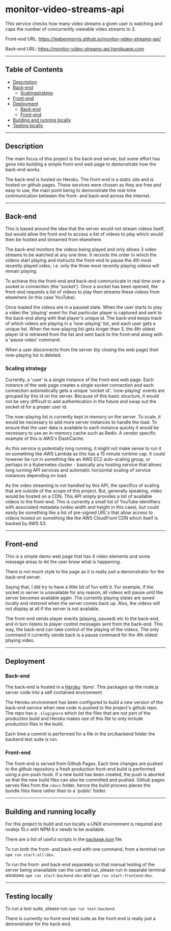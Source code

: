 # **monitor-video-streams-api**

This service checks how many video streams a given user is watching and caps the number of concurrently viewable video streams to 3.

Front-end URL: https://leebenmorris.github.io/monitor-video-streams-api/

Back-end URL: https://monitor-video-streams-api.herokuapp.com

---

## Table of Contents

-   [Description](#description)
-   [Back-end](#back-end)
    -   [Scalingstrategy](#scaling-strategy)
-   [Front-end](#front-end)
-   [Deployment](#deployment)
    -   [Back-end](#deployment-back-end)
    -   [Front-end](#deployment-front-end)
-   [Building and running locally](#building-and-running-locally)
-   [Testing locally](#testing-locally)

---

## **Description**

The main focus of this project is the back-end server, but some effort has gone into building a simple front-end web page to demonstrate how the back-end works.

The back-end is hosted on Heroku. The front-end is a static site and is hosted on github pages. These services were chosen as they are free and easy to use, the main point being to demonstrate the real-time communication between the front- and back-end across the internet.

---

## **Back-end**

This is based around the idea that the server would not stream videos itself, but would allow the front end to access a list of videos to play which would then be hosted and streamed from elsewhere.

The back-end monitors the videos being played and only allows 3 video streams to be watched at any one time. It records the order in which the videos start playing and instructs the front-end to pause the 4th most recently played video, i.e. only the three most recently playing videos will remain playing.

To achieve this the front-end and back-end communicate in real time over a socket.io connection (the 'socket'). Once a socket has been opened, the front-end requests a list of videos to play then streams these videos from elsewhere (in this case YouTube).

Once loaded the videos are in a paused state. When the user starts to play a video the 'playing' event for that particular player is captured and sent to the back-end along with that player's unique id. The back-end keeps track of which videos are playing in a 'now-playing' list, and each user gets a unique list. When the now-playing list gets longer than 3, the 4th oldest player id is retrieved from the list and sent back to the front-end along with a 'pause video' command.

When a user disconnects from the server (by closing the web page) their now-playing list is deleted.

### **Scaling strategy**

Currently, a 'user' is a single instance of the front-end web page. Each instance of the web page creates a single socket connection and each connection automatically gets a unique 'socket id'. 'now-playing' events are grouped by this id on the server. Because of this basic structure, it would not be very difficult to add authentication in the future and swap out the socket id for a proper user id.

The now-playing list is currently kept in memory on the server. To scale, it would be necessary to add more server instances to handle the load. To ensure that the user data is available to each instance quickly it would be necessary to use an in-memory cache such as Redis. A vendor specific example of this is AWS's ElastiCache.

As this service is potentially long running, it might not make sense to run it on something like AWS Lambda as this has a 15 minute runtime cap. It could however be run in something like an AWS EC2 auto-scaling group, or perhaps in a Kubernetes cluster - basically any hosting service that allows long running API services and automatic horizontal scaling of service instances depending on load.

As the video streaming is not handled by this API, the specifics of scaling that are outside of the scope of this project. But, generally speaking, video would be hosted on a CDN. This API simply provides a list of available videos to the front-end. This is currently a small list of YouTube identifiers with associated metadata (video width and height in this case), but could easily be something like a list of pre-signed URL's that allow access to videos hosted on something like the AWS CloudFront CDN which itself is backed by AWS S3.

---

## **Front-end**

This is a simple demo web page that has 4 video elements and some message areas to let the user know what is happening.

There is not much style to the page as it is really just a demonstrator for the back-end server.

Saying that, I did try to have a little bit of fun with it. For example, if the socket.io server is unavailable for any reason, all videos will pause until the server becomes available again .The currently playing states are saved locally and restored when the server comes back up. Also, the videos will not display at all if the server is not available.

The front-end sends player events (playing, paused) etc to the back-end, and in turn listens to player control messages sent from the back-end. This way, the back-end can take control of the playing of the videos. The only command it currently sends back is a pause command for the 4th oldest playing video.

---

## **Deployment**

### **<a id="deployment-back-end"></a>Back-end**

The back-end is hosted in a [Heroku](https://www.heroku.com) 'dyno'. This packages up the node.js server code into a self contained environment.

The Heroku environment has been configured to build a new version of the back-end service when new code is pushed to the project's github repo. The repo has a `.slugignore` which list the files that are not part of the production build and Heroku makes use of this file to only include production files in the build.

Each time a commit is performed for a file in the src/backend folder the backend test suite is run.

### **<a id="deployment-front-end"></a>Front-end**

The front-end is served from Github Pages. Each time changes are pushed to the github repository a fresh production front-end build is performed using a pre-push hook. If a new build has been created, the push is aborted so that the new build files can also be committed and pushed. Github pages serves files from the `/docs` folder, hence the build process places the bundle files there rather than to a 'public' folder.

---

## **Building and running locally**

For this project to build and run locally a UNIX environment is required and nodejs 10.x with NPM 6.x needs to be available.

There are a list of useful scripts in the [package.json](./package.json) file.

To run both the front- and back-end with one command, from a terminal run `npm run start:all:dev`.

To run the front- and back-end separately so that manual testing of the server being unavailable can the carried out, please run in separate terminal windows `npm run start:backend:dev` and `npm run start:frontend:dev`.

---

## **Testing locally**

To run a test suite, please run `npm run test:backend`.

There is currently no front-end test suite as the front-end is really just a demonstrator for the back-end.

